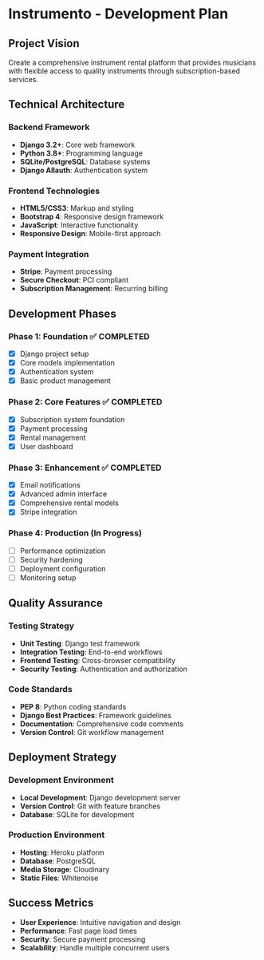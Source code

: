 # Instrumento - Development Plan

## Project Vision
Create a comprehensive instrument rental platform that provides musicians with flexible access to quality instruments through subscription-based services.

## Technical Architecture

### Backend Framework
- **Django 3.2+**: Core web framework
- **Python 3.8+**: Programming language
- **SQLite/PostgreSQL**: Database systems
- **Django Allauth**: Authentication system

### Frontend Technologies
- **HTML5/CSS3**: Markup and styling
- **Bootstrap 4**: Responsive design framework
- **JavaScript**: Interactive functionality
- **Responsive Design**: Mobile-first approach

### Payment Integration
- **Stripe**: Payment processing
- **Secure Checkout**: PCI compliant
- **Subscription Management**: Recurring billing

## Development Phases

### Phase 1: Foundation ✅ COMPLETED
- [x] Django project setup
- [x] Core models implementation
- [x] Authentication system
- [x] Basic product management

### Phase 2: Core Features ✅ COMPLETED
- [x] Subscription system foundation
- [x] Payment processing
- [x] Rental management
- [x] User dashboard

### Phase 3: Enhancement ✅ COMPLETED
- [x] Email notifications
- [x] Advanced admin interface
- [x] Comprehensive rental models
- [x] Stripe integration

### Phase 4: Production (In Progress)
- [ ] Performance optimization
- [ ] Security hardening
- [ ] Deployment configuration
- [ ] Monitoring setup

## Quality Assurance

### Testing Strategy
- **Unit Testing**: Django test framework
- **Integration Testing**: End-to-end workflows
- **Frontend Testing**: Cross-browser compatibility
- **Security Testing**: Authentication and authorization

### Code Standards
- **PEP 8**: Python coding standards
- **Django Best Practices**: Framework guidelines
- **Documentation**: Comprehensive code comments
- **Version Control**: Git workflow management

## Deployment Strategy

### Development Environment
- **Local Development**: Django development server
- **Version Control**: Git with feature branches
- **Database**: SQLite for development

### Production Environment
- **Hosting**: Heroku platform
- **Database**: PostgreSQL
- **Media Storage**: Cloudinary
- **Static Files**: Whitenoise

## Success Metrics
- **User Experience**: Intuitive navigation and design
- **Performance**: Fast page load times
- **Security**: Secure payment processing
- **Scalability**: Handle multiple concurrent users
